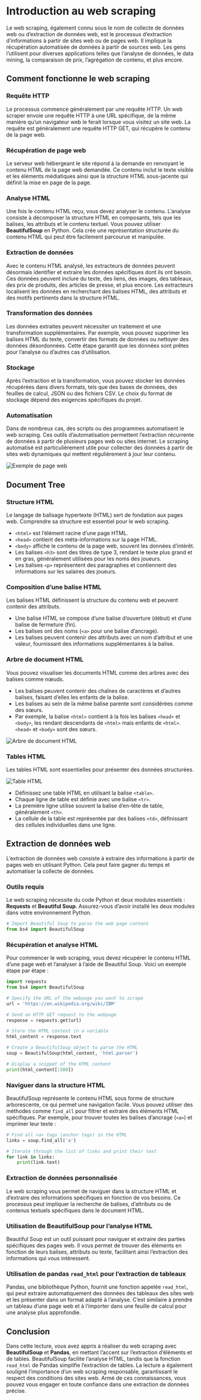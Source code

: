 # Introduction au web scraping

Le web scraping, également connu sous le nom de collecte de données web ou d’extraction de données web, est le processus d’extraction d’informations à partir de sites web ou de pages web. Il implique la récupération automatisée de données à partir de sources web. Les gens l’utilisent pour diverses applications telles que l’analyse de données, le data mining, la comparaison de prix, l’agrégation de contenu, et plus encore.

## Comment fonctionne le web scraping

### Requête HTTP
Le processus commence généralement par une requête HTTP. Un web scraper envoie une requête HTTP à une URL spécifique, de la même manière qu’un navigateur web le ferait lorsque vous visitez un site web. La requête est généralement une requête HTTP GET, qui récupère le contenu de la page web.

### Récupération de page web
Le serveur web hébergeant le site répond à la demande en renvoyant le contenu HTML de la page web demandée. Ce contenu inclut le texte visible et les éléments médiatiques ainsi que la structure HTML sous-jacente qui définit la mise en page de la page.

### Analyse HTML
Une fois le contenu HTML reçu, vous devez analyser le contenu. L’analyse consiste à décomposer la structure HTML en composants, tels que les balises, les attributs et le contenu textuel. Vous pouvez utiliser **BeautifulSoup** en Python. Cela crée une représentation structurée du contenu HTML qui peut être facilement parcourue et manipulée.

### Extraction de données
Avec le contenu HTML analysé, les extracteurs de données peuvent désormais identifier et extraire les données spécifiques dont ils ont besoin. Ces données peuvent inclure du texte, des liens, des images, des tableaux, des prix de produits, des articles de presse, et plus encore. Les extracteurs localisent les données en recherchant des balises HTML, des attributs et des motifs pertinents dans la structure HTML.

### Transformation des données
Les données extraites peuvent nécessiter un traitement et une transformation supplémentaires. Par exemple, vous pouvez supprimer les balises HTML du texte, convertir des formats de données ou nettoyer des données désordonnées. Cette étape garantit que les données sont prêtes pour l’analyse ou d’autres cas d’utilisation.

### Stockage
Après l’extraction et la transformation, vous pouvez stocker les données récupérées dans divers formats, tels que des bases de données, des feuilles de calcul, JSON ou des fichiers CSV. Le choix du format de stockage dépend des exigences spécifiques du projet.

### Automatisation
Dans de nombreux cas, des scripts ou des programmes automatisent le web scraping. Ces outils d’automatisation permettent l’extraction récurrente de données à partir de plusieurs pages web ou sites internet. Le scraping automatisé est particulièrement utile pour collecter des données à partir de sites web dynamiques qui mettent régulièrement à jour leur contenu.

![Exemple de page web](https://cf-courses-data.s3.us.cloud-object-storage.appdomain.cloud/IBMDeveloperSkillsNetwork-PY0101EN-SkillsNetwork/labs/Module%205/images/Webpage.png)

## Document Tree

### Structure HTML
Le langage de balisage hypertexte (HTML) sert de fondation aux pages web. Comprendre sa structure est essentiel pour le web scraping.

- `<html>` est l’élément racine d’une page HTML.
- `<head>` contient des méta-informations sur la page HTML.
- `<body>` affiche le contenu de la page web, souvent les données d’intérêt.
- Les balises `<h3>` sont des titres de type 3, rendant le texte plus grand et en gras, généralement utilisées pour les noms des joueurs.
- Les balises `<p>` représentent des paragraphes et contiennent des informations sur les salaires des joueurs.

### Composition d’une balise HTML
Les balises HTML définissent la structure du contenu web et peuvent contenir des attributs.

- Une balise HTML se compose d’une balise d’ouverture (début) et d’une balise de fermeture (fin).
- Les balises ont des noms (`<a>` pour une balise d’ancrage).
- Les balises peuvent contenir des attributs avec un nom d’attribut et une valeur, fournissant des informations supplémentaires à la balise.

### Arbre de document HTML
Vous pouvez visualiser les documents HTML comme des arbres avec des balises comme nœuds.

- Les balises peuvent contenir des chaînes de caractères et d’autres balises, faisant d’elles les enfants de la balise.
- Les balises au sein de la même balise parente sont considérées comme des sœurs.
- Par exemple, la balise `<html>` contient à la fois les balises `<head>` et `<body>`, les rendant descendants de `<html>` mais enfants de `<html>`. `<head>` et `<body>` sont des sœurs.

![Arbre de document HTML](https://cf-courses-data.s3.us.cloud-object-storage.appdomain.cloud/IBMDeveloperSkillsNetwork-PY0101EN-SkillsNetwork/labs/Module%205/images/DOM_structure.png)

### Tables HTML
Les tables HTML sont essentielles pour présenter des données structurées.

![Table HTML](https://cf-courses-data.s3.us.cloud-object-storage.appdomain.cloud/IBMDeveloperSkillsNetwork-PY0101EN-SkillsNetwork/labs/Module%205/images/table.png)


- Définissez une table HTML en utilisant la balise `<table>`.
- Chaque ligne de table est définie avec une balise `<tr>`.
- La première ligne utilise souvent la balise d’en-tête de table, généralement `<th>`.
- La cellule de la table est représentée par des balises `<td>`, définissant des cellules individuelles dans une ligne.

## Extraction de données web

L’extraction de données web consiste à extraire des informations à partir de pages web en utilisant Python. Cela peut faire gagner du temps et automatiser la collecte de données.

### Outils requis
Le web scraping nécessite du code Python et deux modules essentiels : **Requests** et **Beautiful Soup**. Assurez-vous d’avoir installé les deux modules dans votre environnement Python.

```python
# Import Beautiful Soup to parse the web page content
from bs4 import BeautifulSoup
```

### Récupération et analyse HTML
Pour commencer le web scraping, vous devez récupérer le contenu HTML d’une page web et l’analyser à l’aide de Beautiful Soup. Voici un exemple étape par étape :

```python
import requests
from bs4 import BeautifulSoup

# Specify the URL of the webpage you want to scrape
url = 'https://en.wikipedia.org/wiki/IBM'

# Send an HTTP GET request to the webpage
response = requests.get(url)

# Store the HTML content in a variable
html_content = response.text

# Create a BeautifulSoup object to parse the HTML
soup = BeautifulSoup(html_content, 'html.parser')

# Display a snippet of the HTML content
print(html_content[:500])
```

### Naviguer dans la structure HTML
BeautifulSoup représente le contenu HTML sous forme de structure arborescente, ce qui permet une navigation facile. Vous pouvez utiliser des méthodes comme `find_all` pour filtrer et extraire des éléments HTML spécifiques. Par exemple, pour trouver toutes les balises d’ancrage (`<a>`) et imprimer leur texte :

```python
# Find all <a> tags (anchor tags) in the HTML
links = soup.find_all('a')

# Iterate through the list of links and print their text
for link in links:
    print(link.text)
```

### Extraction de données personnalisée
Le web scraping vous permet de naviguer dans la structure HTML et d’extraire des informations spécifiques en fonction de vos besoins. Ce processus peut impliquer la recherche de balises, d’attributs ou de contenus textuels spécifiques dans le document HTML.

### Utilisation de BeautifulSoup pour l’analyse HTML
Beautiful Soup est un outil puissant pour naviguer et extraire des parties spécifiques des pages web. Il vous permet de trouver des éléments en fonction de leurs balises, attributs ou texte, facilitant ainsi l’extraction des informations qui vous intéressent.

### Utilisation de pandas `read_html` pour l’extraction de tableaux
Pandas, une bibliothèque Python, fournit une fonction appelée `read_html`, qui peut extraire automatiquement des données des tableaux des sites web et les présenter dans un format adapté à l’analyse. C’est similaire à prendre un tableau d’une page web et à l’importer dans une feuille de calcul pour une analyse plus approfondie.

## Conclusion

Dans cette lecture, vous avez appris à réaliser du web scraping avec **BeautifulSoup** et **Pandas**, en mettant l’accent sur l’extraction d’éléments et de tables. BeautifulSoup facilite l’analyse HTML, tandis que la fonction `read_html` de Pandas simplifie l’extraction de tables. La lecture a également souligné l’importance d’un web scraping responsable, garantissant le respect des conditions des sites web. Armé de ces connaissances, vous pouvez vous engager en toute confiance dans une extraction de données précise.
